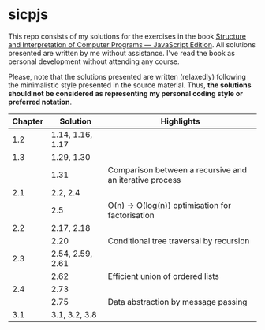 # sicpjs
This repo consists of my solutions for the exercises in the book [Structure and Interpretation of Computer Programs — JavaScript Edition](https://sourceacademy.org/sicpjs/index). All solutions presented are written by me without assistance. I've read the book as personal development without attending any course.

Please, note that the solutions presented are written (relaxedly) following the minimalistic style presented in the source material. 
Thus, **the solutions should not be considered as representing my personal coding style or preferred notation**. 

|Chapter|Solution         |Highlights
|---    |---              |---
|1.2    |1.14, 1.16, 1.17 |
|1.3    |1.29, 1.30
|       |1.31             |Comparison between a recursive and an iterative process
|2.1    |2.2, 2.4
|       |2.5              |O(n) -> O(log(n)) optimisation for factorisation
|2.2    |2.17, 2.18
|       |2.20             |Conditional tree traversal by recursion
|2.3    |2.54, 2.59, 2.61
|       |2.62             |Efficient union of ordered lists
|2.4    |2.73
|       |2.75             |Data abstraction by message passing 
|3.1    |3.1, 3.2, 3.8
